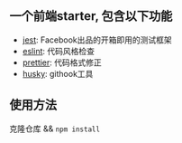 ## 一个前端starter, 包含以下功能
* [jest](https://jestjs.io/docs/en/getting-started.html): Facebook出品的开箱即用的测试框架
* [eslint](https://eslint.org/): 代码风格检查
* [prettier](https://prettier.io/docs/en/index.html): 代码格式修正
* [husky](https://github.com/typicode/husky): githook工具

## 使用方法
克隆仓库 && `npm install`
